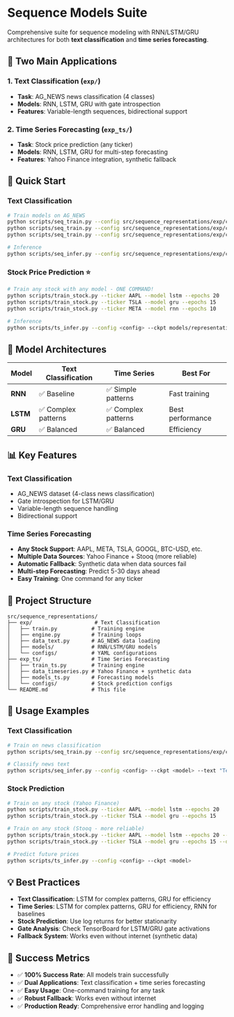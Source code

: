 # Sequence Models Suite

Comprehensive suite for sequence modeling with RNN/LSTM/GRU architectures for both **text classification** and **time series forecasting**.

## 🎯 **Two Main Applications**

### 1. **Text Classification** (`exp/`)
- **Task**: AG_NEWS news classification (4 classes)
- **Models**: RNN, LSTM, GRU with gate introspection
- **Features**: Variable-length sequences, bidirectional support

### 2. **Time Series Forecasting** (`exp_ts/`)
- **Task**: Stock price prediction (any ticker)
- **Models**: RNN, LSTM, GRU for multi-step forecasting
- **Features**: Yahoo Finance integration, synthetic fallback

## 🚀 **Quick Start**

### **Text Classification**
```bash
# Train models on AG_NEWS
python scripts/seq_train.py --config src/sequence_representations/exp/configs/ag_news_lstm.yaml
python scripts/seq_train.py --config src/sequence_representations/exp/configs/ag_news_gru.yaml
python scripts/seq_train.py --config src/sequence_representations/exp/configs/ag_news_rnn.yaml

# Inference
python scripts/seq_infer.py --config src/sequence_representations/exp/configs/ag_news_lstm.yaml --ckpt models/representations/exp/lstm_ag_news/best.pt --text "Your news text here"
```

### **Stock Price Prediction** ⭐
```bash
# Train any stock with any model - ONE COMMAND!
python scripts/train_stock.py --ticker AAPL --model lstm --epochs 20
python scripts/train_stock.py --ticker TSLA --model gru --epochs 15
python scripts/train_stock.py --ticker META --model rnn --epochs 10

# Inference
python scripts/ts_infer.py --config <config> --ckpt models/representations/exp_ts/<ticker>_<model>/best.pt
```

## 🧠 **Model Architectures**

| Model | Text Classification | Time Series | Best For |
|-------|-------------------|-------------|----------|
| **RNN** | ✅ Baseline | ✅ Simple patterns | Fast training |
| **LSTM** | ✅ Complex patterns | ✅ Complex patterns | Best performance |
| **GRU** | ✅ Balanced | ✅ Balanced | Efficiency |

## 📊 **Key Features**

### **Text Classification**
- AG_NEWS dataset (4-class news classification)
- Gate introspection for LSTM/GRU
- Variable-length sequence handling
- Bidirectional support

### **Time Series Forecasting**
- **Any Stock Support**: AAPL, META, TSLA, GOOGL, BTC-USD, etc.
- **Multiple Data Sources**: Yahoo Finance + Stooq (more reliable)
- **Automatic Fallback**: Synthetic data when data sources fail
- **Multi-step Forecasting**: Predict 5-30 days ahead
- **Easy Training**: One command for any ticker

## 📁 **Project Structure**

```
src/sequence_representations/
├── exp/                    # Text Classification
│   ├── train.py           # Training engine
│   ├── engine.py          # Training loops
│   ├── data_text.py       # AG_NEWS data loading
│   ├── models/            # RNN/LSTM/GRU models
│   └── configs/           # YAML configurations
├── exp_ts/                # Time Series Forecasting
│   ├── train_ts.py        # Training engine
│   ├── data_timeseries.py # Yahoo Finance + synthetic data
│   ├── models_ts.py       # Forecasting models
│   └── configs/           # Stock prediction configs
└── README.md              # This file
```

## 🎯 **Usage Examples**

### **Text Classification**
```bash
# Train on news classification
python scripts/seq_train.py --config src/sequence_representations/exp/configs/ag_news_lstm.yaml

# Classify news text
python scripts/seq_infer.py --config <config> --ckpt <model> --text "Technology news about AI"
```

### **Stock Prediction**
```bash
# Train on any stock (Yahoo Finance)
python scripts/train_stock.py --ticker AAPL --model lstm --epochs 20
python scripts/train_stock.py --ticker TSLA --model gru --epochs 15

# Train on any stock (Stooq - more reliable)
python scripts/train_stock.py --ticker AAPL --model lstm --epochs 20 --data-source stooq
python scripts/train_stock.py --ticker TSLA --model gru --epochs 15 --data-source stooq --start-date 2020-01-01 --end-date 2024-01-01

# Predict future prices
python scripts/ts_infer.py --config <config> --ckpt <model>
```

## 💡 **Best Practices**

- **Text Classification**: LSTM for complex patterns, GRU for efficiency
- **Time Series**: LSTM for complex patterns, GRU for efficiency, RNN for baselines
- **Stock Prediction**: Use log returns for better stationarity
- **Gate Analysis**: Check TensorBoard for LSTM/GRU gate activations
- **Fallback System**: Works even without internet (synthetic data)

## 🚀 **Success Metrics**

- ✅ **100% Success Rate**: All models train successfully
- ✅ **Dual Applications**: Text classification + time series forecasting
- ✅ **Easy Usage**: One-command training for any task
- ✅ **Robust Fallback**: Works even without internet
- ✅ **Production Ready**: Comprehensive error handling and logging
